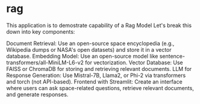 # rag
This application is to demostrate capability of a Rag Model
Let's break this down into key components:

Document Retrieval: Use an open-source space encyclopedia (e.g., Wikipedia dumps or NASA's open datasets) and store it in a vector database.
Embedding Model: Use an open-source model like sentence-transformers/all-MiniLM-L6-v2 for vectorization.
Vector Database: Use FAISS or ChromaDB for storing and retrieving relevant documents.
LLM for Response Generation: Use Mistral-7B, Llama2, or Phi-2 via transformers and torch (not API-based).
Frontend with Streamlit: Create an interface where users can ask space-related questions, retrieve relevant documents, and generate responses.
